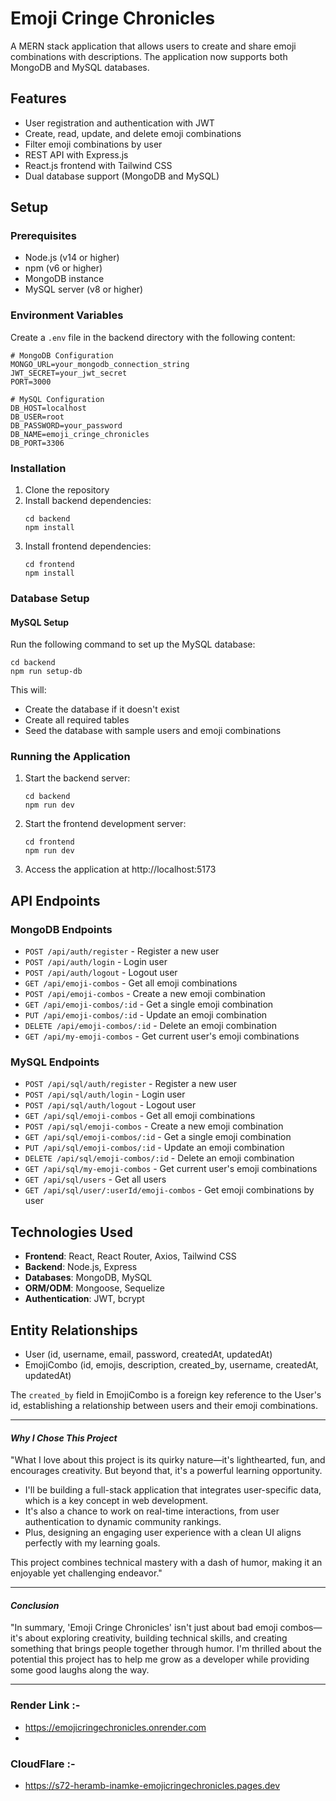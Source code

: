 # Emoji Cringe Chronicles

A MERN stack application that allows users to create and share emoji combinations with descriptions. The application now supports both MongoDB and MySQL databases.

## Features

- User registration and authentication with JWT
- Create, read, update, and delete emoji combinations
- Filter emoji combinations by user
- REST API with Express.js
- React.js frontend with Tailwind CSS
- Dual database support (MongoDB and MySQL)

## Setup

### Prerequisites

- Node.js (v14 or higher)
- npm (v6 or higher)
- MongoDB instance
- MySQL server (v8 or higher)

### Environment Variables

Create a `.env` file in the backend directory with the following content:

```
# MongoDB Configuration
MONGO_URL=your_mongodb_connection_string
JWT_SECRET=your_jwt_secret
PORT=3000

# MySQL Configuration
DB_HOST=localhost
DB_USER=root
DB_PASSWORD=your_password
DB_NAME=emoji_cringe_chronicles
DB_PORT=3306
```

### Installation

1. Clone the repository
2. Install backend dependencies:
   ```
   cd backend
   npm install
   ```
3. Install frontend dependencies:
   ```
   cd frontend
   npm install
   ```

### Database Setup

#### MySQL Setup

Run the following command to set up the MySQL database:

```
cd backend
npm run setup-db
```

This will:
- Create the database if it doesn't exist
- Create all required tables
- Seed the database with sample users and emoji combinations

### Running the Application

1. Start the backend server:
   ```
   cd backend
   npm run dev
   ```

2. Start the frontend development server:
   ```
   cd frontend
   npm run dev
   ```

3. Access the application at http://localhost:5173

## API Endpoints

### MongoDB Endpoints

- `POST /api/auth/register` - Register a new user
- `POST /api/auth/login` - Login user
- `POST /api/auth/logout` - Logout user
- `GET /api/emoji-combos` - Get all emoji combinations
- `POST /api/emoji-combos` - Create a new emoji combination
- `GET /api/emoji-combos/:id` - Get a single emoji combination
- `PUT /api/emoji-combos/:id` - Update an emoji combination
- `DELETE /api/emoji-combos/:id` - Delete an emoji combination
- `GET /api/my-emoji-combos` - Get current user's emoji combinations

### MySQL Endpoints

- `POST /api/sql/auth/register` - Register a new user
- `POST /api/sql/auth/login` - Login user
- `POST /api/sql/auth/logout` - Logout user
- `GET /api/sql/emoji-combos` - Get all emoji combinations
- `POST /api/sql/emoji-combos` - Create a new emoji combination
- `GET /api/sql/emoji-combos/:id` - Get a single emoji combination
- `PUT /api/sql/emoji-combos/:id` - Update an emoji combination
- `DELETE /api/sql/emoji-combos/:id` - Delete an emoji combination
- `GET /api/sql/my-emoji-combos` - Get current user's emoji combinations
- `GET /api/sql/users` - Get all users
- `GET /api/sql/user/:userId/emoji-combos` - Get emoji combinations by user

## Technologies Used

- **Frontend**: React, React Router, Axios, Tailwind CSS
- **Backend**: Node.js, Express
- **Databases**: MongoDB, MySQL
- **ORM/ODM**: Mongoose, Sequelize
- **Authentication**: JWT, bcrypt

## Entity Relationships

- User (id, username, email, password, createdAt, updatedAt)
- EmojiCombo (id, emojis, description, created_by, username, createdAt, updatedAt)

The `created_by` field in EmojiCombo is a foreign key reference to the User's id, establishing a relationship between users and their emoji combinations.

---

#### *Why I Chose This Project*  
"What I love about this project is its quirky nature—it's lighthearted, fun, and encourages creativity. But beyond that, it's a powerful learning opportunity.  
- I'll be building a full-stack application that integrates user-specific data, which is a key concept in web development.  
- It's also a chance to work on real-time interactions, from user authentication to dynamic community rankings.  
- Plus, designing an engaging user experience with a clean UI aligns perfectly with my learning goals.  

This project combines technical mastery with a dash of humor, making it an enjoyable yet challenging endeavor."

---

#### *Conclusion*  
"In summary, 'Emoji Cringe Chronicles' isn't just about bad emoji combos—it's about exploring creativity, building technical skills, and creating something that brings people together through humor. I'm thrilled about the potential this project has to help me grow as a developer while providing some good laughs along the way.  


 ---

 ### Render Link :- 
  - https://emojicringechronicles.onrender.com
  -

 ### CloudFlare :- 
 - https://s72-heramb-inamke-emojicringechronicles.pages.dev
